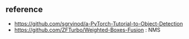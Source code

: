 ## reference
- https://github.com/sgrvinod/a-PyTorch-Tutorial-to-Object-Detection
- https://github.com/ZFTurbo/Weighted-Boxes-Fusion : NMS
